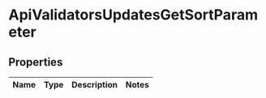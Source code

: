 
# ApiValidatorsUpdatesGetSortParameter

## Properties
Name | Type | Description | Notes
------------ | ------------- | ------------- | -------------



